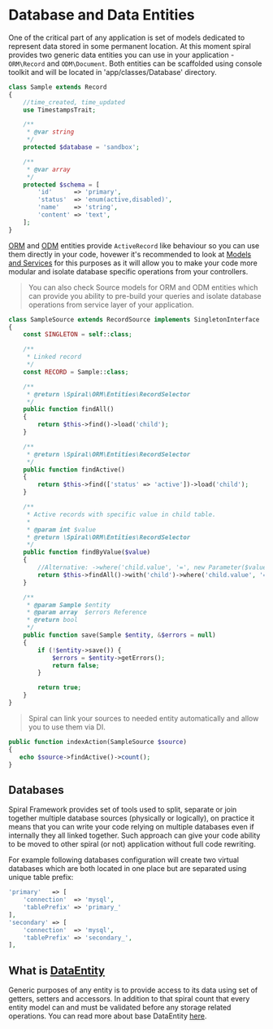 # Database and Data Entities
One of the critical part of any application is set of models dedicated to represent data stored in some permanent location. At this moment spiral provides two generic data entities you can use in your application - `ORM\Record` and `ODM\Document`. Both entities can be scaffolded using console toolkit and will be located in 'app/classes/Database' directory.

```php
class Sample extends Record
{
    //time_created, time_updated
    use TimestampsTrait;

    /**
     * @var string
     */
    protected $database = 'sandbox';

    /**
     * @var array
     */
    protected $schema = [
        'id'      => 'primary',
        'status'  => 'enum(active,disabled)',
        'name'    => 'string',
        'content' => 'text',
    ];
}
```

[ORM](/orm/basics.md) and [ODM](/odm/basics.md) entities provide `ActiveRecord` like behaviour so you can use them directly in your code, hovewer it's recommended to look at [Models and Services](/application/services.md) for this purposes as it will allow you to make your code more modular and isolate database specific operations from your controllers.

> You can also check Source models for ORM and ODM entities which can provide you ability to pre-build your queries and isolate database operations from service layer of your application.

```php
class SampleSource extends RecordSource implements SingletonInterface
{
    const SINGLETON = self::class;

    /**
     * Linked record
     */
    const RECORD = Sample::class;

    /**
     * @return \Spiral\ORM\Entities\RecordSelector
     */
    public function findAll()
    {
        return $this->find()->load('child');
    }

    /**
     * @return \Spiral\ORM\Entities\RecordSelector
     */
    public function findActive()
    {
        return $this->find(['status' => 'active'])->load('child');
    }

    /**
     * Active records with specific value in child table.
     *
     * @param int $value
     * @return \Spiral\ORM\Entities\RecordSelector
     */
    public function findByValue($value)
    {
        //Alternative: ->where('child.value', '=', new Parameter($value, \PDO::PARAM_INT))
        return $this->findAll()->with('child')->where('child.value', '=', (int)$value);
    }

    /**
     * @param Sample $entity
     * @param array  $errors Reference
     * @return bool
     */
    public function save(Sample $entity, &$errors = null)
    {
        if (!$entity->save()) {
            $errors = $entity->getErrors();
            return false;
        }

        return true;
    }
}
```

> Spiral can link your sources to needed entity automatically and allow you to use them via DI.

```php
public function indexAction(SampleSource $source)
{
   echo $source->findActive()->count();
}
```

## Databases
Spiral Framework provides set of tools used to split, separate or join together multiple database sources (physically or logically), on practice it means that you can write your code relying on multiple databases even if internally they all linked together. Such approach can give your code ability to be moved to other spiral (or not) application without full code rewriting.

For example following databases configuration will create two virtual databases which are both located in one place but are separated using unique table prefix:

```php
'primary'   => [
    'connection'  => 'mysql',
    'tablePrefix' => 'primary_'
],
'secondary' => [
    'connection'  => 'mysql',
    'tablePrefix' => 'secondary_',
],
```

## What is [DataEntity](/components/entity.md)
Generic purposes of any entity is to provide access to its data using set of getters, setters and accessors. In addition to that spiral count that every entity model can and must be validated before any storage related operations. You can read more about base DataEntity [here](/components/entity.md).
